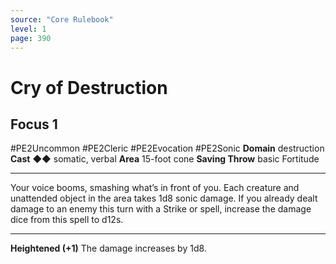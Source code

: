 ```yaml
---
source: "Core Rulebook"
level: 1
page: 390
---
```


# Cry of Destruction
## Focus 1
#PE2Uncommon #PE2Cleric #PE2Evocation #PE2Sonic 
**Domain** destruction
**Cast** ◆◆ somatic, verbal
**Area** 15-foot cone
**Saving Throw** basic Fortitude

-----
Your voice booms, smashing what’s in front of you. Each creature and unattended object in the area takes 1d8 sonic damage. If you already dealt damage to an enemy this turn with a Strike or spell, increase the damage dice from this spell to d12s. 

---
**Heightened (+1)** The damage increases by 1d8.